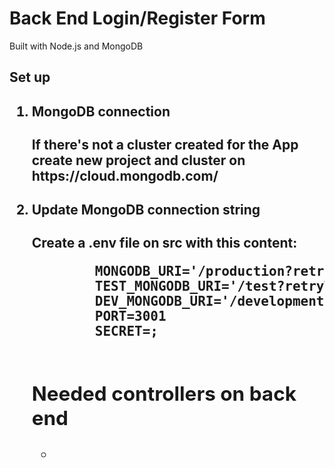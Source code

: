 <h1>Back End Login/Register Form</h1>
<p>Built with Node.js and MongoDB</p>
<h2>Set up<h2>
<ol>
  <li>
    <h4>MongoDB connection</h4>
    <p>If there's not a cluster created for the App create new project and cluster on https://cloud.mongodb.com/</p>
  </li>
  <li>
    <h4>Update MongoDB connection string</h4>
    <p>Create a .env file on src with this content:
      <pre>
        MONGODB_URI='<YOUR_CONNECTION_STRING_HERE>/production?retryWrites=true&w=majority'
        TEST_MONGODB_URI='<YOUR_CONNECTION_STRING_HERE>/test?retryWrites=true&w=majority'
        DEV_MONGODB_URI='<YOUR_CONNECTION_STRING_HERE>/development?retryWrites=true&w=majority'
        PORT=3001
        SECRET=<YOUR_SECRET_WORD_TO_GENERATE_TOKEN>;
      </pre>
    </p>
  </li>
  <h2>Needed controllers on back end</h2>
  <ul>
    <li></li>
  </ul>
</ol>